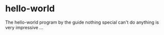 # hello-world
The hello-world program by the guide
nothing special
can't do anything
is very impressive
...
